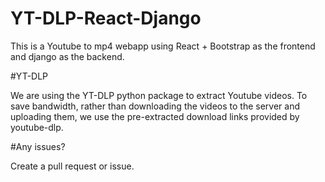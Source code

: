 # YT-DLP-React-Django

This is a Youtube to mp4 webapp using React + Bootstrap as the frontend and django as the backend. 

#YT-DLP

We are using the YT-DLP python package to extract Youtube videos. To save bandwidth, rather than downloading the videos to the server and uploading them, 
we use the pre-extracted download links provided by youtube-dlp. 

#Any issues?

Create a pull request or issue.

